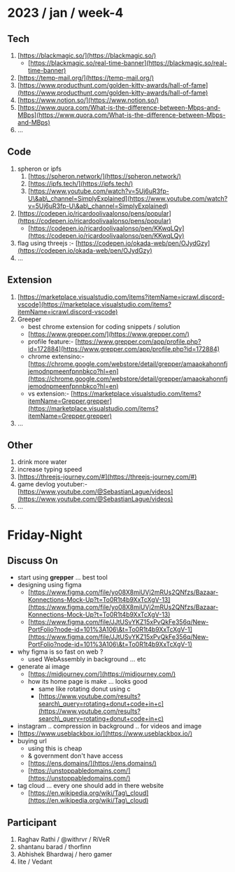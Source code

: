 # 2023 / jan / week-4

## Tech

1. [https://blackmagic.so/](https://blackmagic.so/)
   * [https://blackmagic.so/real-time-banner](https://blackmagic.so/real-time-banner)
2. [https://temp-mail.org/](https://temp-mail.org/)
3. [https://www.producthunt.com/golden-kitty-awards/hall-of-fame](https://www.producthunt.com/golden-kitty-awards/hall-of-fame)
4. [https://www.notion.so/](https://www.notion.so/)
5. [https://www.quora.com/What-is-the-difference-between-Mbps-and-MBps](https://www.quora.com/What-is-the-difference-between-Mbps-and-MBps)
6. ...

## Code

1. spheron or ipfs
   1. [https://spheron.network/](https://spheron.network/)
   2. [https://ipfs.tech/](https://ipfs.tech/)
   3. [https://www.youtube.com/watch?v=5Uj6uR3fp-U\&ab\_channel=SimplyExplained](https://www.youtube.com/watch?v=5Uj6uR3fp-U\&ab\_channel=SimplyExplained)
2. [https://codepen.io/ricardoolivaalonso/pens/popular](https://codepen.io/ricardoolivaalonso/pens/popular)
   * [https://codepen.io/ricardoolivaalonso/pen/KKwqLQy](https://codepen.io/ricardoolivaalonso/pen/KKwqLQy)
3. flag using threejs :- [https://codepen.io/okada-web/pen/OJydGzy](https://codepen.io/okada-web/pen/OJydGzy)
4. ...

## Extension

1. [https://marketplace.visualstudio.com/items?itemName=icrawl.discord-vscode](https://marketplace.visualstudio.com/items?itemName=icrawl.discord-vscode)
2. Greeper
   * best chrome extension for coding snippets / solution
   * [https://www.grepper.com/](https://www.grepper.com/)
   * profile feature:- [https://www.grepper.com/app/profile.php?id=172884](https://www.grepper.com/app/profile.php?id=172884)
   * chrome extensino:- [https://chrome.google.com/webstore/detail/grepper/amaaokahonnfjjemodnpmeenfpnnbkco?hl=en](https://chrome.google.com/webstore/detail/grepper/amaaokahonnfjjemodnpmeenfpnnbkco?hl=en)
   * vs extension:- [https://marketplace.visualstudio.com/items?itemName=Grepper.grepper](https://marketplace.visualstudio.com/items?itemName=Grepper.grepper)
3. ...

## Other

1. drink more water
2. increase typing speed
3. [https://threejs-journey.com/#](https://threejs-journey.com/#)
4. game devlog youtuber:- [https://www.youtube.com/@SebastianLague/videos](https://www.youtube.com/@SebastianLague/videos)
5. ...

# Friday-Night

## Discuss On

* start using **grepper** ... best tool
* designing using figma
  * [https://www.figma.com/file/yo08X8miUVj2mRUs2QNfzs/Bazaar-Konnections-Mock-Up?t=To0R1t4b9XxTcXgV-13](https://www.figma.com/file/yo08X8miUVj2mRUs2QNfzs/Bazaar-Konnections-Mock-Up?t=To0R1t4b9XxTcXgV-13)
  * [https://www.figma.com/file/JJtUSvYKZ15xPvQkFe356q/New-PortFolio?node-id=101%3A106\&t=To0R1t4b9XxTcXgV-1](https://www.figma.com/file/JJtUSvYKZ15xPvQkFe356q/New-PortFolio?node-id=101%3A106\&t=To0R1t4b9XxTcXgV-1)
* why figma is so fast on web ?
  * used WebAssembly in background ... etc
* generate ai image
  * [https://midjourney.com/](https://midjourney.com/)
  * how its home page is make ... looks good
    * same like rotating donut using c
    * [https://www.youtube.com/results?search\_query=rotating+donut+code+in+c](https://www.youtube.com/results?search\_query=rotating+donut+code+in+c)
* instagram .. compression in background .. for videos and image
* [https://www.useblackbox.io/](https://www.useblackbox.io/)
* buying url
  * using this is cheap
  * & government don't have access
  * [https://ens.domains/](https://ens.domains/)
  * [https://unstoppabledomains.com/](https://unstoppabledomains.com/)
* tag cloud ... every one should add in there website
  * [https://en.wikipedia.org/wiki/Tag\_cloud](https://en.wikipedia.org/wiki/Tag\_cloud)

## Participant

1. Raghav Rathi / @withrvr / RiVeR
2. shantanu barad / thorfinn
3. Abhishek Bhardwaj / hero gamer
4. lite / Vedant
